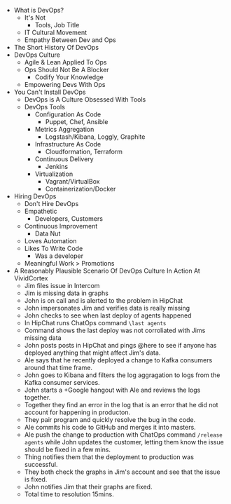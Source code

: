 - What is DevOps?
  - It's Not
    - Tools, Job Title
  - IT Cultural Movement
  - Empathy Between Dev and Ops
- The Short History Of DevOps
- DevOps Culture
  - Agile & Lean Applied To Ops
  - Ops Should Not Be A Blocker
    - Codify Your Knowledge
  - Empowering Devs With Ops
- You Can't Install DevOps
  - DevOps is A Culture Obsessed With Tools
  - DevOps Tools
    - Configuration As Code
      - Puppet, Chef, Ansible
    - Metrics Aggregation
      - Logstash/Kibana, Loggly, Graphite
    - Infrastructure As Code
      - Cloudformation, Terraform
    - Continuous Delivery
      - Jenkins
    - Virtualization
      - Vagrant/VirtualBox
      - Containerization/Docker
- Hiring DevOps
  - Don't Hire DevOps
  - Empathetic
    - Developers, Customers
  - Continuous Improvement
    - Data Nut
  - Loves Automation
  - Likes To Write Code
    - Was a developer
  - Meaningful Work > Promotions
- A Reasonably Plausible Scenario Of DevOps Culture In Action At VividCortex
  - Jim files issue in Intercom
  - Jim is missing data in graphs
  - John is on call and is alerted to the problem in HipChat
  - John impersonates Jim and verifies data is really missing
  - John checks to see when last deploy of agents happened
  - In HipChat runs ChatOps command `\last agents`
  - Command shows the last deploy was not corroliated with Jims missing data
  - John posts posts in HipChat and pings @here to see if anyone has deployed anything that might affect Jim's data.
  - Ale says that he recently deployed a change to Kafka consumers around that time frame.
  - John goes to Kibana and filters the log aggragation to logs from the Kafka consumer services.
  - John starts a +Google hangout with Ale and reviews the logs together.
  - Together they find an error in the log that is an error that he did not account for happening in producton.
  - They pair program and quickly resolve the bug in the code.
  - Ale commits his code to GitHub and merges it into masters.
  - Ale push the change to production with ChatOps command `/release agents` while John updates the customer, letting them know the issue should be fixed in a few mins.
  - Thing notifies them that the deployment to production was successful.
  - They both check the graphs in Jim's account and see that the issue is fixed.
  - John notifies Jim that their graphs are fixed.
  - Total time to resolution 15mins.
